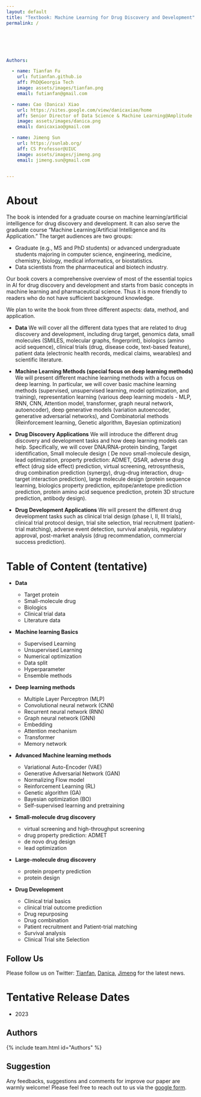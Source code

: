 ```yaml
---
layout: default
title: "Textbook: Machine Learning for Drug Discovery and Development"
permalink: /






Authors:

  - name: Tianfan Fu 
    url: futianfan.github.io
    aff: PhD@Georgia Tech
    image: assets/images/tianfan.png 
    email: futianfan@gmail.com

  - name: Cao (Danica) Xiao 
    url: https://sites.google.com/view/danicaxiao/home
    aff: Senior Director of Data Science & Machine Learning@Amplitude
    image: assets/images/danica.png 
    email: danicaxiao@gmail.com

  - name: Jimeng Sun
    url: https://sunlab.org/
    aff: CS Professor@UIUC
    image: assets/images/jimeng.png 
    email: jimeng.sun@gmail.com


---
```


# About

The book is intended for a graduate course on machine learning/artificial intelligence for drug discovery and development. It can also serve the graduate course “Machine Learning/Artificial Intelligence and its Application.” The target audiences are two groups: 
- Graduate (e.g., MS and PhD students) or advanced undergraduate students majoring in computer science, engineering, medicine, chemistry, biology, medical informatics, or biostatistics.  
- Data scientists from the pharmaceutical and biotech industry.


Our book covers a comprehensive overview of most of the essential topics in AI for drug discovery and development and starts from basic concepts in machine learning and pharmaceutical science. Thus it is more friendly to readers who do not have sufficient background knowledge. 

We plan to write the book from three different aspects: data, method, and application.

- **Data** We will cover all the different data types that are related to drug discovery and development, including drug target, genomics data, small molecules (SMILES, molecular graphs, fingerprint), biologics (amino acid sequence), clinical trials (drug, disease code, text-based feature), patient data (electronic health records, medical claims, wearables) and scientific literature. 

- **Machine Learning Methods (special focus on deep learning methods)** We will present different machine learning methods with a focus on deep learning. In particular, we will cover basic machine learning methods (supervised, unsupervised learning, model optimization, and training), representation learning (various deep learning models - MLP, RNN, CNN, Attention model, transformer, graph neural network, autoencoder), deep generative models (variation autoencoder, generative adversarial networks), and Combinatorial methods (Reinforcement learning, Genetic algorithm, Bayesian optimization)

- **Drug Discovery Applications** We will introduce the different drug discovery and development tasks and how deep learning models can help. Specifically, we will cover DNA/RNA-protein binding, Target identification, Small molecule design ( De novo small-molecule design, lead optimization, property prediction: ADMET, QSAR, adverse drug effect (drug side effect) prediction, virtual screening, retrosynthesis, drug combination prediction (synergy), drug-drug interaction, drug-target interaction prediction),  large molecule design (protein sequence learning, biologics property prediction, epitope/antetope prediction prediction,  protein amino acid sequence prediction, protein 3D structure prediction, antibody design).

- **Drug Development Applications** We will present the different drug development tasks such as clinical trial design (phase I, II, III trials), clinical trial protocol design, trial site selection, trial recruitment (patient-trial matching), adverse event detection, survival analysis, regulatory approval, post-market analysis (drug recommendation, commercial success prediction). 





# Table of Content (tentative)

- **Data**
  - Target protein
  - Small-molecule drug
  - Biologics 
  - Clinical trial data 
  - Literature data 


- **Machine learning Basics**
  - Supervised Learning 
  - Unsupervised Learning  
  - Numerical optimization
  - Data split
  - Hyperparameter
  - Ensemble methods 

- **Deep learning methods**
  - Multiple Layer Perceptron (MLP)
  - Convolutional neural network (CNN)
  - Recurrent neural network (RNN)
  - Graph neural network (GNN)
  - Embedding
  - Attention mechanism
  - Transformer
  - Memory network

- **Advanced Machine learning methods**
  - Variational Auto-Encoder (VAE)
  - Generative Adversarial Network (GAN)
  - Normalizing Flow model
  - Reinforcement Learning (RL)
  - Genetic algorithm (GA)
  - Bayesian optimization (BO)
  - Self-supervised learning and pretraining

- **Small-molecule drug discovery**
  - virtual screening and high-throughput screening 
  - drug property prediction: ADMET 
  - de novo drug design 
  - lead optimization 

- **Large-molecule drug discovery**
  - protein property prediction 
  - protein design


- **Drug Development**
  - Clinical trial basics 
  - clinical trial outcome prediction 
  - Drug repurposing 
  - Drug combination 
  - Patient recruitment and Patient-trial matching
  - Survival analysis 
  - Clinical Trial site Selection


## Follow Us

Please follow us on Twitter: [Tianfan](https://twitter.com/tianfanfu), [Danica](https://twitter.com/caoxiao_danica), [Jimeng](https://twitter.com/jimeng) for the latest news. 
<!-- , or join us on the [Slack](https://join.slack.com/t/ai4sciencecommunity/shared_invite/zt-ztw3600x-TR5EdX~NnnlW7g3lkM8HnQ) for active discussions. -->


# Tentative Release Dates 

- 2023


## Authors

{% include team.html id="Authors" %}


## Suggestion

Any feedbacks, suggestions and comments for improve our paper are warmly welcome! Please feel free to reach out to us via the [google form](https://forms.gle/tDGkWFrASThTSa86A). 



















